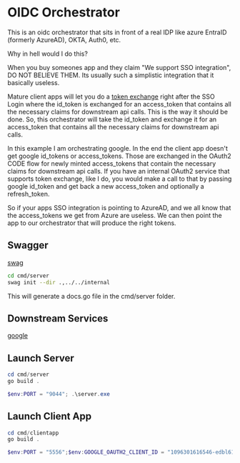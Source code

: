 # OIDC Orchestrator

This is an oidc orchestrator that sits in front of a real IDP like azure EntraID (formerly AzureAD), OKTA, Auth0, etc.

Why in hell would I do this?  

When you buy someones app and they claim "We support SSO integration", DO NOT BELIEVE THEM.  Its usually such a simplistic integration that it basically useless.  

Mature client apps will let you do a [token exchange](https://oauth.net/2/token-exchange/) right after the SSO Login where the id_token is exchanged for an access_token that contains all the necessary claims for downstream api calls.  This is the way it should be done.   So, this orchestrator will take the id_token and exchange it for an access_token that contains all the necessary claims for downstream api calls.

In this example I am orchestrating google.  In the end the client app doesn't get google id_tokens or access_tokens.  Those are exchanged in the OAuth2 CODE flow for newly minted access_tokens that contain the necessary claims for downstream api calls.  If you have an internal OAuth2 service that supports token exchange, like I do, you would make a call to that by passing google id_token and get back a new access_token and optionally a refresh_token.

So if your apps SSO integration is pointing to AzureAD, and we all know that the access_tokens we get from Azure are useless.  We can then point the app to our orchestrator that will produce the right tokens.  

## Swagger

[swag](https://github.com/swaggo/swag)  

```bash
cd cmd/server
swag init --dir .,../../internal
```

This will generate a docs.go file in the cmd/server folder.

## Downstream Services

[google](https://console.cloud.google.com/apis/credentials/oauthclient)  

## Launch Server

```powershell
cd cmd/server
go build .

$env:PORT = "9044"; .\server.exe
```

## Launch Client App

```powershell
cd cmd/clientapp
go build .

$env:PORT = "5556";$env:GOOGLE_OAUTH2_CLIENT_ID = "1096301616546-edbl612881t7rkpljp3qa3juminskulo.apps.googleusercontent.com";$env:GOOGLE_OAUTH2_CLIENT_SECRET = "**REDACTED**";$env:AUTHORITY = "http://localhost:9044"; .\clientapp.exe
```
